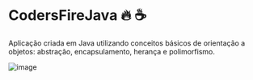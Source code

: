 # CodersFireJava :fire: :coffee:

Aplicação criada em Java utilizando conceitos básicos de orientação a objetos: abstração, encapsulamento, herança e polimorfismo.

![image]({https://img.shields.io/badge/LinkedIn-0077B5?style=for-the-badge&logo=linkedin&logoColor=white})
